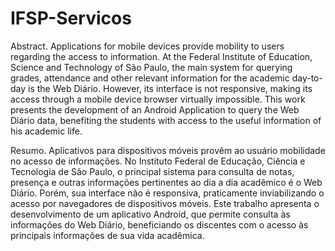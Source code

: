 # IFSP-Servicos
Abstract. Applications for mobile devices provide mobility to users regarding the access to information. At the Federal Institute of Education, Science and Technology of São Paulo, the main system for querying grades, attendance and other relevant information for the academic day-to-day is the Web Diário. However, its interface is not responsive, making its access through a mobile device browser virtually impossible. This work presents the development of an Android Application to query the Web Diário data, benefiting the students with access to the useful information of his academic life.

Resumo. Aplicativos para dispositivos móveis provêm ao usuário mobilidade no acesso de informações. No Instituto Federal de Educação, Ciência e Tecnologia de São Paulo, o principal sistema para consulta de notas, presença e outras informações pertinentes ao dia a dia acadêmico é o Web Diário. Porém, sua interface não é responsiva, praticamente inviabilizando o acesso por navegadores de dispositivos móveis. Este trabalho apresenta o desenvolvimento de um aplicativo Android, que permite consulta às informações do Web Diário, beneficiando os discentes com o acesso às principais informações de sua vida acadêmica.
